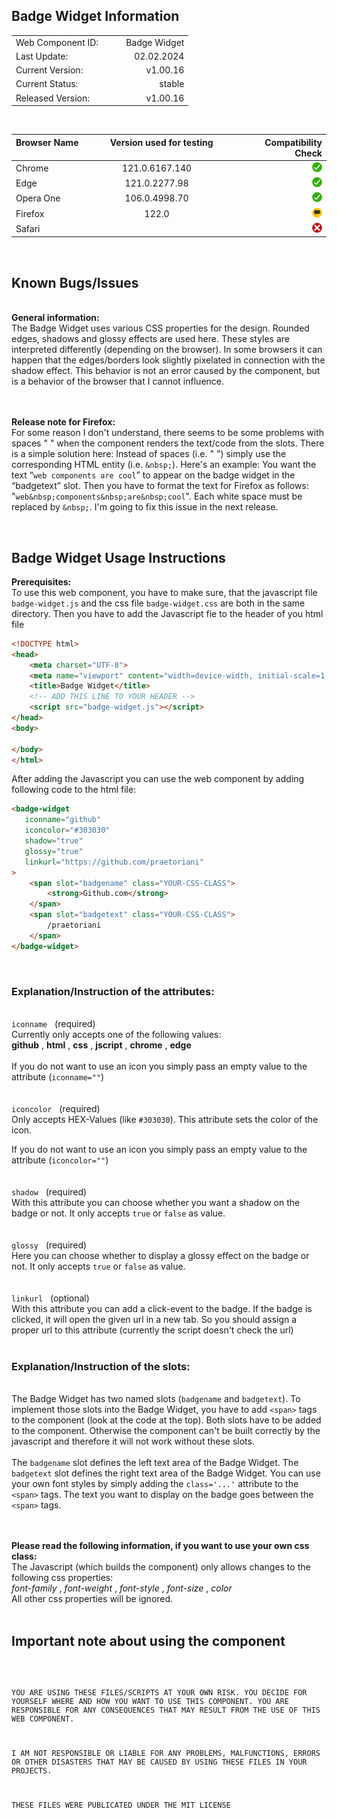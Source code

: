 ## Badge Widget Information

|  |  |
|:-|-:|
|Web Component ID: &nbsp;&nbsp;&nbsp; | &nbsp;&nbsp;&nbsp; Badge Widget|
|Last Update: &nbsp;&nbsp;&nbsp; | &nbsp;&nbsp;&nbsp; 02.02.2024|
|Current Version: &nbsp;&nbsp;&nbsp; | &nbsp;&nbsp;&nbsp; v1.00.16|
|Current Status: &nbsp;&nbsp;&nbsp; | &nbsp;&nbsp;&nbsp; stable|
|Released Version: &nbsp;&nbsp;&nbsp; |  &nbsp;&nbsp;&nbsp; v1.00.16|

<br>

| Browser Name &nbsp;&nbsp;&nbsp; | &nbsp;&nbsp;&nbsp; Version used for testing &nbsp;&nbsp;&nbsp; | &nbsp;&nbsp;&nbsp; Compatibility Check |
|:--|:-:|--:|
| Chrome | 121.0.6167.140 | <img src="../../assets/status-stable.svg" width="16"> |
| Edge | 121.0.2277.98 | <img src="../../assets/status-stable.svg" width="16"> |
| Opera One | 106.0.4998.70 | <img src="../../assets/status-stable.svg" width="16"> |
| Firefox | 122.0 | <img src="../../assets/status-remark.svg" width="16"> |
| Safari | &nbsp; | <img src="../../assets/status-failed.svg" width="16"> |

<br>

## Known Bugs/Issues
<br>
<strong>General information:</strong><br>
The Badge Widget uses various CSS properties for the design. Rounded edges, shadows and glossy effects are used here. These styles are interpreted differently (depending on the browser). In some browsers it can happen that the edges/borders look slightly pixelated in connection with the shadow effect. This behavior is not an error caused by the component, but is a behavior of the browser that I cannot influence.

<br><br>
<strong>Release note for Firefox:</strong><br>
For some reason I don't understand, there seems to be some problems with spaces " " when the component renders the text/code from the slots. There is a simple solution here: Instead of spaces (i.e. " ") simply use the corresponding HTML entity (i.e. <code>\&nbsp;</code>). Here's an example: You want the text “<code>web components are cool</code>” to appear on the badge widget in the “badgetext” slot. Then you have to format the text for Firefox as follows: "<code>web\&nbsp;components\&nbsp;are\&nbsp;cool</code>". Each white space must be replaced by <code>\&nbsp;</code>. I'm going to fix this issue in the next release.

<br>

## Badge Widget Usage Instructions

<strong>Prerequisites:</strong><br>
To use this web component, you have to make sure, that the javascript file <code>badge-widget.js</code> and the css file <code>badge-widget.css</code> are both in the same directory. Then you have to add the Javascript fie to the header of you html file

```html
<!DOCTYPE html>
<head>
    <meta charset="UTF-8">
    <meta name="viewport" content="width=device-width, initial-scale=1.0">
    <title>Badge Widget</title>
    <!-- ADD THIS LINE TO YOUR HEADER -->
    <script src="badge-widget.js"></script>
</head>
<body>

</body>
</html>
```

After adding the Javascript you can use the web component by adding following code to the html file:

```html
<badge-widget
   iconname="github"
   iconcolor="#303030"
   shadow="true"
   glossy="true"
   linkurl="https://github.com/praetoriani"
>
    <span slot="badgename" class="YOUR-CSS-CLASS">
        <strong>Github.com</strong>
    </span>
    <span slot="badgetext" class="YOUR-CSS-CLASS">
        /praetoriani
    </span>
</badge-widget>
```
<br>

### Explanation/Instruction of the attributes:
<br>
<code>iconname</code>&nbsp;&nbsp;&nbsp;(required)
<br>
Currently only accepts one of the following values:
<br>
<b>github</b> , <b>html</b> , <b>css</b> , <b>jscript</b> , <b>chrome</b> , <b>edge</b>
<br><br>
If you do not want to use an icon you simply pass an empty value to the attribute (<code>iconname=""</code>)
<br><br><br>
<code>iconcolor</code>&nbsp;&nbsp;&nbsp;(required)
<br>
Only accepts HEX-Values (like <code>#303030</code>). This attribute sets the color of the icon.

If you do not want to use an icon you simply pass an empty value to the attribute (<code>iconcolor=""</code>)
<br><br><br>
<code>shadow</code>&nbsp;&nbsp;&nbsp;(required)
<br>
With this attribute you can choose whether you want a shadow on the badge or not. It only accepts <code>true</code> or <code>false</code> as value.
<br><br><br>
<code>glossy</code>&nbsp;&nbsp;&nbsp;(required)
<br>
Here you can choose whether to display a glossy effect on the badge or not. It only accepts <code>true</code> or <code>false</code> as value.
<br><br><br>
<code>linkurl</code>&nbsp;&nbsp;&nbsp;(optional)
<br>
With this attribute you can add a click-event to the badge. If the badge is clicked, it will open the given url in a new tab. So you should assign a proper url to this attribute (currently the script doesn't check the url)
<br><br>

### Explanation/Instruction of the slots:
<br>
The Badge Widget has two named slots (<code>badgename</code> and <code>badgetext</code>). To implement those slots into the Badge Widget, you have to add <code>&lt;span&gt;</code> tags to the component (look at the code at the top). Both slots have to be added to the component. Otherwise the component can't be built correctly by the javascript and therefore it will not work without these slots.
<br><br>
The <code>badgename</code> slot defines the left text area of the Badge Widget. The <code>badgetext</code> slot defines the right text area of the Badge Widget. You can use your own font styles by simply adding the <code>class='...'</code> attribute to the  <code>&lt;span&gt;</code> tags. The text you want to display on the badge goes between the  <code>&lt;span&gt;</code> tags. 
<br><br><br>

**Please read the following information, if you want to use your own css class:**
<br>
The Javascript (which builds the component) only allows changes to the following css properties:<br>
<i>font-family</i> , <i>font-weight</i> , <i>font-style</i> , <i>font-size</i> , <i>color</i><br>
All other css properties will be ignored.
<br><br>

## Important note about using the component
<code>

YOU ARE USING THESE FILES/SCRIPTS AT YOUR OWN RISK.
YOU DECIDE FOR YOURSELF WHERE AND HOW YOU WANT TO
USE THIS COMPONENT. YOU ARE RESPONSIBLE FOR ANY
CONSEQUENCES THAT MAY RESULT FROM THE USE OF THIS
WEB COMPONENT.

I AM NOT RESPONSIBLE OR LIABLE FOR ANY PROBLEMS,
MALFUNCTIONS, ERRORS OR OTHER DISASTERS THAT MAY
BE CAUSED BY USING THESE FILES IN YOUR PROJECTS.

THESE FILES WERE PUBLICATED UNDER THE MIT LICENSE

</code>